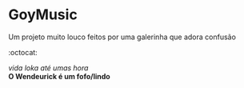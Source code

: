 GoyMusic
========

Um projeto muito louco feitos por uma galerinha que adora confusão

:octocat:

*vida loka até umas hora*  
**O Wendeurick é um fofo/lindo**
